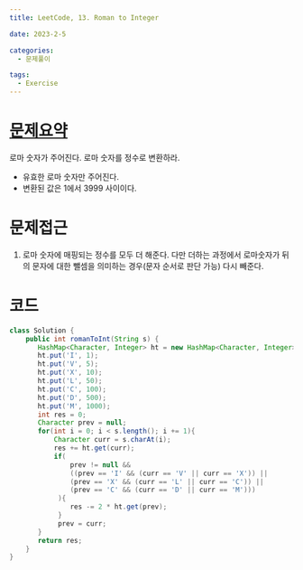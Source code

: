 ```yaml
---
title: LeetCode, 13. Roman to Integer

date: 2023-2-5

categories:
  - 문제풀이

tags:
  - Exercise
---
```


# [문제요약](https://leetcode.com/problems/roman-to-integer/description/)

로마 숫자가 주어진다. 로마 숫자를 정수로 변환하라.

- 유효한 로마 숫자만 주어진다.
- 변환된 값은 1에서 3999 사이이다.

# 문제접근

1. 로마 숫자에 매핑되는 정수를 모두 더 해준다. 다만 더하는 과정에서 로마숫자가 뒤의 문자에 대한 뺄셈을 의미하는 경우(문자 순서로 판단 가능) 다시 빼준다.

# 코드

```java
class Solution {
    public int romanToInt(String s) {
       HashMap<Character, Integer> ht = new HashMap<Character, Integer>();
       ht.put('I', 1);
       ht.put('V', 5);
       ht.put('X', 10);
       ht.put('L', 50);
       ht.put('C', 100);
       ht.put('D', 500);
       ht.put('M', 1000);
       int res = 0;
       Character prev = null;
       for(int i = 0; i < s.length(); i += 1){
           Character curr = s.charAt(i);
           res += ht.get(curr);
           if(
               prev != null &&
               ((prev == 'I' && (curr == 'V' || curr == 'X')) ||
               (prev == 'X' && (curr == 'L' || curr == 'C')) ||
               (prev == 'C' && (curr == 'D' || curr == 'M')))
            ){
               res -= 2 * ht.get(prev);
            }
            prev = curr;
       }
       return res;
    }
}
```
